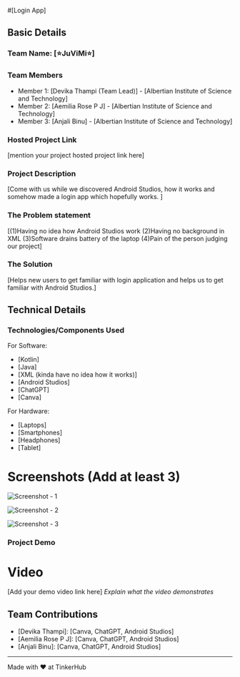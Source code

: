 #[Login App] 


## Basic Details
### Team Name: [⭐JuViMi⭐]


### Team Members
- Member 1: [Devika Thampi (Team Lead)] - [Albertian Institute of Science and Technology]
- Member 2: [Aemilia Rose P J] - [Albertian Institute of Science and Technology]
- Member 3: [Anjali Binu] - [Albertian Institute of Science and Technology]

### Hosted Project Link
[mention your project hosted project link here]

### Project Description
[Come with us while we discovered Android Studios, how it works and somehow made a login app which hopefully works. ]

### The Problem statement
[(1)Having no idea how Android Studios work
(2)Having no background in XML
(3)Software drains battery of the laptop
(4)Pain of the person judging our project]

### The Solution
[Helps new users to get familiar with login application and helps us to get familiar with Android Studios.]

## Technical Details
### Technologies/Components Used
For Software:
- [Kotlin]
- [Java]
- [XML (kinda have no idea how it works)]
- [Android Studios]
- [ChatGPT]
- [Canva]

For Hardware:
- [Laptops]
- [Smartphones]
- [Headphones]
- [Tablet]


# Screenshots (Add at least 3)
![Screenshot - 1](![image](https://github.com/user-attachments/assets/187fadfd-42c0-4191-9a89-d7c1ad2cf928)
)

![Screenshot  - 2](![image](https://github.com/user-attachments/assets/c3d6c92d-a1b7-4dac-bca6-93d6d74f8c90)
)

![Screenshot - 3](![image](https://github.com/user-attachments/assets/0d4fe253-7b11-4750-aed8-1045f833de20)
)


### Project Demo
# Video
[Add your demo video link here]
*Explain what the video demonstrates*


## Team Contributions
- [Devika Thampi]: [Canva, ChatGPT, Android Studios]
- [Aemilia Rose P J]: [Canva, ChatGPT, Android Studios]
- [Anjali Binu]: [Canva, ChatGPT, Android Studios]

---
Made with ❤️ at TinkerHub
